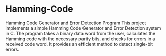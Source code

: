 # Hamming-Code
Hamming Code Generator and Error Detection Program
This project implements a simple Hamming Code Generator and Error Detection system in C. The program takes a binary data word from the user, calculates the Hamming code with the necessary parity bits, and checks for errors in a received code word. It provides an efficient method to detect single-bit errors.
